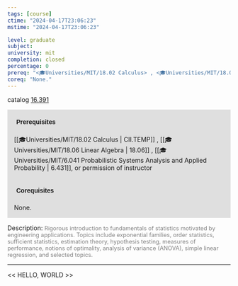 ```yaml
---
tags: [course]
ctime: "2024-04-17T23:06:23"
mstime: "2024-04-17T23:06:23"

level: graduate
subject: 
university: mit
completion: closed
percentage: 0
prereq: "<🎓Universities/MIT/18.02 Calculus> , <🎓Universities/MIT/18.06 Linear Algebra> , <🎓Universities/MIT/6.041 Probabilistic Systems Analysis and Applied Probability>, or permission of instructor"
coreq: "None."
---
```


catalog [16.391](http://student.mit.edu/catalog/m16a.html#16.391)

<span style="display: block; padding: 15px; background-color: rgb(100, 100, 100, 0.2);"><font id="m_prereq1424_0" style="display: block; font-family: Arial, sans-serif; font-weight: bold; padding: 5px">Prerequisites</font><br><span id="prereq1424_0">[[🎓Universities/MIT/18.02 Calculus | CII.TEMP]] , [[🎓Universities/MIT/18.06 Linear Algebra | 18.06]] , [[🎓Universities/MIT/6.041 Probabilistic Systems Analysis and Applied Probability | 6.431]], or permission of instructor</span></span>
<span style="display: block; padding: 15px; background-color: rgb(100, 100, 100, 0.2);"><font id="m_coreq1424_0" style="display: block; font-family: Arial, sans-serif; font-weight: bold; padding: 5px">Corequisites</font><br><span id="coreq1424_0">None.</span></span>

<font style="">Description:</font>
<font style="color: grey; font-size: 0.8rem;">Rigorous introduction to fundamentals of statistics motivated by engineering applications. Topics include exponential families, order statistics, sufficient statistics, estimation theory, hypothesis testing, measures of performance, notions of optimality, analysis of variance (ANOVA), simple linear regression, and selected topics.</font>



---

<< HELLO, WORLD >>
